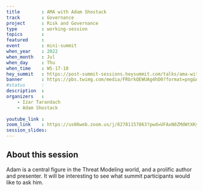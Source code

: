 ```yaml
---
title        : AMA with Adam Shostack
track        : Governance
project      : Risk and Governance
type         : working-session
topics       : 
featured     :
event        : mini-summit
when_year    : 2022
when_month   : Jul
when_day     : Thu
when_time    : WS-17-18
hey_summit   : https://post-summit-sessions.heysummit.com/talks/ama-with-adam-shostack/
banner       : https://pbs.twimg.com/media/FRbrkQEWUAg4hD0?format=png&name=small
#status      : 
description  :
organizers   :
    - Izar Tarandach
    - Adam Shostack
   
youtube_link : 
zoom_link    : https://us06web.zoom.us/j/82781157863?pwd=UFAxN0ZMdWtXKysvQ29HQkxQVDkwUT09
session_slides:
---
```




## About this session
Adam is a central figure in the Threat Modeling world, and a prolific author and presenter. It will be interesting to see what summit participants would like to ask him.

